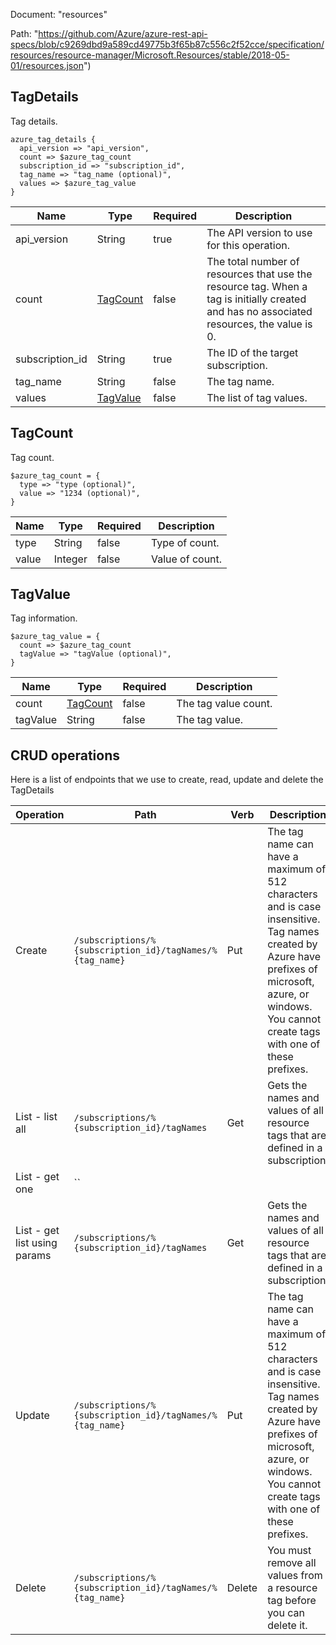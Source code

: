 Document: "resources"


Path: "https://github.com/Azure/azure-rest-api-specs/blob/c9269dbd9a589cd49775b3f65b87c556c2f52cce/specification/resources/resource-manager/Microsoft.Resources/stable/2018-05-01/resources.json")

## TagDetails

Tag details.

```puppet
azure_tag_details {
  api_version => "api_version",
  count => $azure_tag_count
  subscription_id => "subscription_id",
  tag_name => "tag_name (optional)",
  values => $azure_tag_value
}
```

| Name        | Type           | Required       | Description       |
| ------------- | ------------- | ------------- | ------------- |
|api_version | String | true | The API version to use for this operation. |
|count | [TagCount](#tagcount) | false | The total number of resources that use the resource tag. When a tag is initially created and has no associated resources, the value is 0. |
|subscription_id | String | true | The ID of the target subscription. |
|tag_name | String | false | The tag name. |
|values | [TagValue](#tagvalue) | false | The list of tag values. |
        
## TagCount

Tag count.

```puppet
$azure_tag_count = {
  type => "type (optional)",
  value => "1234 (optional)",
}
```

| Name        | Type           | Required       | Description       |
| ------------- | ------------- | ------------- | ------------- |
|type | String | false | Type of count. |
|value | Integer | false | Value of count. |
        
## TagValue

Tag information.

```puppet
$azure_tag_value = {
  count => $azure_tag_count
  tagValue => "tagValue (optional)",
}
```

| Name        | Type           | Required       | Description       |
| ------------- | ------------- | ------------- | ------------- |
|count | [TagCount](#tagcount) | false | The tag value count. |
|tagValue | String | false | The tag value. |
        



## CRUD operations

Here is a list of endpoints that we use to create, read, update and delete the TagDetails

| Operation | Path | Verb | Description | OperationID |
| ------------- | ------------- | ------------- | ------------- | ------------- |
|Create|`/subscriptions/%{subscription_id}/tagNames/%{tag_name}`|Put|The tag name can have a maximum of 512 characters and is case insensitive. Tag names created by Azure have prefixes of microsoft, azure, or windows. You cannot create tags with one of these prefixes.|Tags_CreateOrUpdate|
|List - list all|`/subscriptions/%{subscription_id}/tagNames`|Get|Gets the names and values of all resource tags that are defined in a subscription.|Tags_List|
|List - get one|``||||
|List - get list using params|`/subscriptions/%{subscription_id}/tagNames`|Get|Gets the names and values of all resource tags that are defined in a subscription.|Tags_List|
|Update|`/subscriptions/%{subscription_id}/tagNames/%{tag_name}`|Put|The tag name can have a maximum of 512 characters and is case insensitive. Tag names created by Azure have prefixes of microsoft, azure, or windows. You cannot create tags with one of these prefixes.|Tags_CreateOrUpdate|
|Delete|`/subscriptions/%{subscription_id}/tagNames/%{tag_name}`|Delete|You must remove all values from a resource tag before you can delete it.|Tags_Delete|
